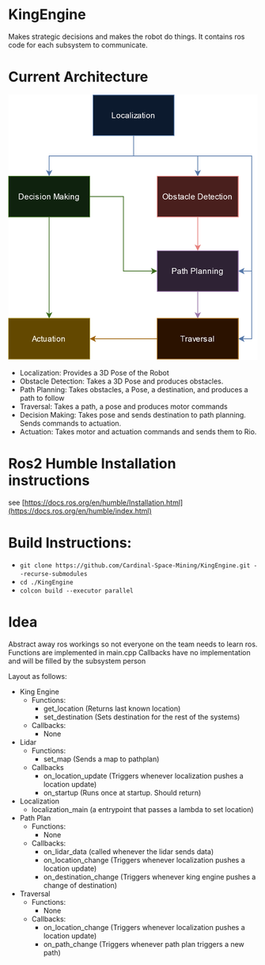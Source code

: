 # KingEngine
Makes strategic decisions and makes the robot do things.
It contains ros code for each subsystem to communicate.

# Current Architecture
![Controls Architecture Diagram](https://github.com/Cardinal-Space-Mining/KingEngine/blob/main/assets/Architecture3.jpg?raw=true)
* Localization: Provides a 3D Pose of the Robot
* Obstacle Detection: Takes a 3D Pose and produces obstacles.
* Path Planning: Takes obstacles, a Pose, a destination, and produces a path to follow
* Traversal: Takes a path, a pose and produces motor commands
* Decision Making: Takes pose and sends destination to path planning. Sends commands to actuation.
* Actuation: Takes motor and actuation commands and sends them to Rio.

# Ros2 Humble Installation instructions
see [https://docs.ros.org/en/humble/Installation.html](https://docs.ros.org/en/humble/index.html)

# Build Instructions:
* `git clone https://github.com/Cardinal-Space-Mining/KingEngine.git --recurse-submodules`
* `cd ./KingEngine`
* `colcon build --executor parallel`


# Idea
Abstract away ros workings so not everyone on the team needs to learn ros.
Functions are implemented in main.cpp
Callbacks have no implementation and will be filled by the subsystem person

Layout as follows:
* King Engine
    * Functions:
        * get_location (Returns last known location)
        * set_destination (Sets destination for the rest of the systems)
    * Callbacks:
        * None
* Lidar
    * Functions:
        * set_map (Sends a map to pathplan)
    * Callbacks
        * on_location_update (Triggers whenever localization pushes a location update)
        * on_startup (Runs once at startup. Should return)
* Localization
    * localization_main (a entrypoint that passes a lambda to set location)
* Path Plan
    * Functions:
        * None
    * Callbacks:
        * on_lidar_data (called whenever the lidar sends data)
        * on_location_change (Triggers whenever localization pushes a location update)
        * on_destination_change (Triggers whenever king engine pushes a change of destination)
* Traversal
    * Functions:
        * None
    * Callbacks:
        * on_location_change (Triggers whenever localization pushes a location update)
        * on_path_change (Triggers whenever path plan triggers a new path)

